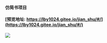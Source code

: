 #### 仿简书项目
#### [预览地址: https://lby1024.gitee.io/jian_shu/#/](https://lby1024.gitee.io/jian_shu/#/)
![](https://note.youdao.com/yws/public/resource/5a7643406b2a561b86bccba1be90c676/xmlnote/5BDCCB7102414C0BBCA57F74817E0595/23477)
